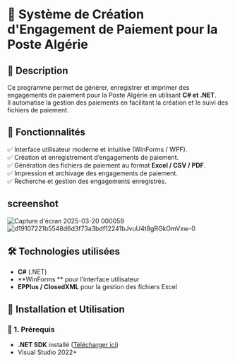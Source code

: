 # 📌 Système de Création d'Engagement de Paiement pour la Poste Algérie  

## 📖 Description  
Ce programme permet de générer, enregistrer et imprimer des engagements de paiement pour la Poste Algérie en utilisant **C# et .NET**.  
Il automatise la gestion des paiements en facilitant la création et le suivi des fichiers de paiement.  

## 🚀 Fonctionnalités  
✅ Interface utilisateur moderne et intuitive (WinForms / WPF).  
✅ Création et enregistrement d’engagements de paiement.  
✅ Génération des fichiers de paiement au format **Excel / CSV / PDF**.  
✅ Impression et archivage des engagements de paiement.  
✅ Recherche et gestion des engagements enregistrés.  

## screenshot
![Capture d'écran 2025-03-20 000059](https://github.com/user-attachments/assets/c80ac109-ddc4-4651-a861-032494b93b7d)
![d19107221b5548d6d3f73a3bdf12241bJvuU4t8gRGkOmVxw-0](https://github.com/user-attachments/assets/dbb719d0-166c-475d-9226-b5cd1aa3b78e)

## 🛠 Technologies utilisées  
- **C#** (.NET)  
- **WinForms ** pour l’interface utilisateur  
- **EPPlus / ClosedXML** pour la gestion des fichiers Excel  

## 📌 Installation et Utilisation  

### 🔧 1. Prérequis  
- **.NET SDK** installé ([Télécharger ici](https://dotnet.microsoft.com/en-us/download))  
- Visual Studio 2022+  

